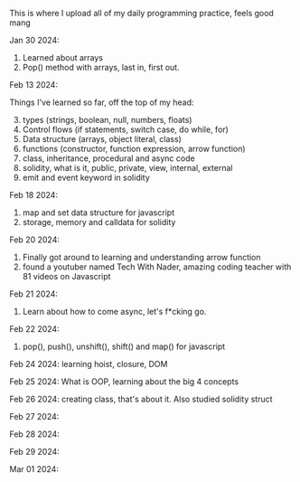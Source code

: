 This is where I upload all of my daily programming practice, feels good mang 

Jan 30 2024:

01. Learned about arrays
02. Pop() method with arrays, last in, first out. 

Feb 13 2024:

Things I've learned so far, off the top of my head:

03. types (strings, boolean, null, numbers, floats)
04. Control flows (if statements, switch case, do while, for)
05. Data structure (arrays, object literal, class)
06. functions (constructor, function expression, arrow function)
07. class, inheritance, procedural and async code
08. solidity, what is it, public, private, view, internal, external
09. emit and event keyword in solidity

Feb 18 2024:

01. map and set data structure for javascript
02. storage, memory and calldata for solidity

Feb 20 2024:

01. Finally got around to learning and understanding arrow function
02. found a youtuber named Tech With Nader, amazing coding teacher with 81 videos on Javascript

Feb 21 2024:

01. Learn about how to come async, let's f*cking go.

Feb 22 2024:

01. pop(), push(), unshift(), shift() and map() for javascript 

Feb 24 2024: learning hoist, closure, DOM 

Feb 25 2024: What is OOP, learning about the big 4 concepts 

Feb 26 2024: creating class, that's about it. Also studied solidity struct 

Feb 27 2024: 

Feb 28 2024: 

Feb 29 2024: 

Mar 01 2024: 




